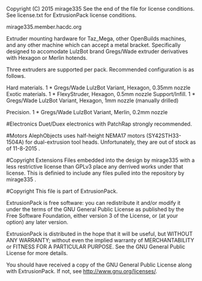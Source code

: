 Copyright (C) 2015 mirage335
See the end of the file for license conditions.
See license.txt for ExtrusionPack license conditions.

mirage335.member.hacdc.org

Extruder mounting hardware for Taz_Mega, other OpenBuilds machines, and any other machine which can accept a metal bracket. Specifically designed to accomodate LulzBot brand Gregs/Wade extruder derivatives with Hexagon or Merlin hotends.

Three extruders are supported per pack. Recommended configuration is as follows.

Hard materials.		1 * Gregs/Wade LulzBot Variant, Hexagon, 0.35mm nozzle
Exotic materials.	1 * FlexyStruder, Hexagon, 0.5mm nozzle
Support/Infill.		1 * Gregs/Wade LulzBot Variant, Hexagon, 1mm nozzle (manually drilled)

Precision.		1 * Gregs/Wade LulzBot Variant, Merlin, 0.2mm nozzle

#Electronics
Duet/Duex electronics with PatchRap strongly recommended.

#Motors
AlephObjects uses half-height NEMA17 motors (SY42STH33-1504A) for dual-extrusion tool heads. Unfortunately, they are out of stock as of 11-8-2015 .

#Copyright Extensions
Files embedded into the design by mirage335 with a less restrictive license than GPLv3 place any derrived works under that license. This is definied to include any files pulled into the repository by mirage335 .

#Copyright
This file is part of ExtrusionPack.

ExtrusionPack is free software: you can redistribute it and/or modify
it under the terms of the GNU General Public License as published by
the Free Software Foundation, either version 3 of the License, or
(at your option) any later version.

ExtrusionPack is distributed in the hope that it will be useful,
but WITHOUT ANY WARRANTY; without even the implied warranty of
MERCHANTABILITY or FITNESS FOR A PARTICULAR PURPOSE.  See the
GNU General Public License for more details.

You should have received a copy of the GNU General Public License
along with ExtrusionPack.  If not, see <http://www.gnu.org/licenses/>.
